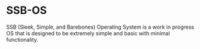 # SSB-OS
SSB (Sleek, Simple, and Barebones) Operating System is a work in progress OS that is designed to be extremely simple and basic with minimal functionality.
